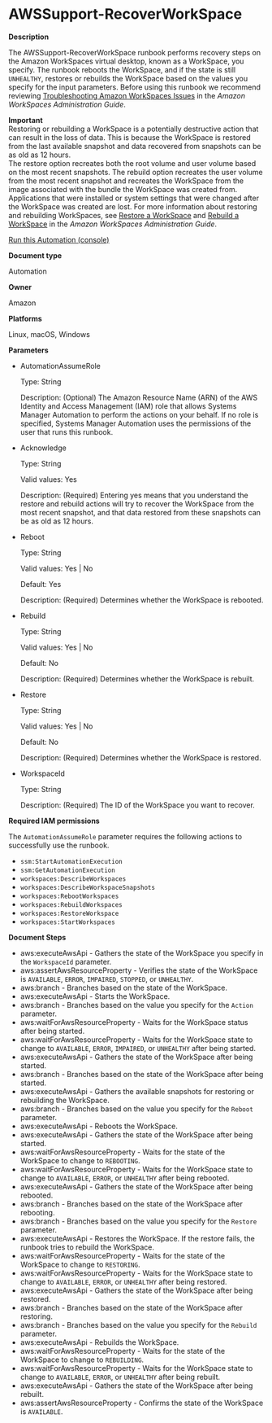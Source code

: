 # AWSSupport\-RecoverWorkSpace<a name="automation-awssupport-recover-workspace"></a>

**Description**

The AWSSupport\-RecoverWorkSpace runbook performs recovery steps on the Amazon WorkSpaces virtual desktop, known as a WorkSpace, you specify\. The runbook reboots the WorkSpace, and if the state is still `UNHEALTHY`, restores or rebuilds the WorkSpace based on the values you specify for the input parameters\. Before using this runbook we recommend reviewing [Troubleshooting Amazon WorkSpaces Issues](https://docs.aws.amazon.com/workspaces/latest/adminguide/amazon-workspaces-troubleshooting.html) in the *Amazon WorkSpaces Administration Guide*\.

**Important**  
Restoring or rebuilding a WorkSpace is a potentially destructive action that can result in the loss of data\. This is because the WorkSpace is restored from the last available snapshot and data recovered from snapshots can be as old as 12 hours\.  
The restore option recreates both the root volume and user volume based on the most recent snapshots\. The rebuild option recreates the user volume from the most recent snapshot and recreates the WorkSpace from the image associated with the bundle the WorkSpace was created from\. Applications that were installed or system settings that were changed after the WorkSpace was created are lost\. For more information about restoring and rebuilding WorkSpaces, see [Restore a WorkSpace](https://docs.aws.amazon.com/workspaces/latest/adminguide/restore-workspace.html) and [Rebuild a WorkSpace](https://docs.aws.amazon.com/workspaces/latest/adminguide/rebuild-workspace.html) in the *Amazon WorkSpaces Administration Guide*\.

[Run this Automation \(console\)](https://console.aws.amazon.com/systems-manager/automation/execute/AWSSupport-RecoverWorkSpace)

**Document type**

Automation

**Owner**

Amazon

**Platforms**

Linux, macOS, Windows

**Parameters**
+ AutomationAssumeRole

  Type: String

  Description: \(Optional\) The Amazon Resource Name \(ARN\) of the AWS Identity and Access Management \(IAM\) role that allows Systems Manager Automation to perform the actions on your behalf\. If no role is specified, Systems Manager Automation uses the permissions of the user that runs this runbook\.
+ Acknowledge

  Type: String

  Valid values: Yes

  Description: \(Required\) Entering yes means that you understand the restore and rebuild actions will try to recover the WorkSpace from the most recent snapshot, and that data restored from these snapshots can be as old as 12 hours\.
+ Reboot

  Type: String

  Valid values: Yes \| No

  Default: Yes

  Description: \(Required\) Determines whether the WorkSpace is rebooted\.
+ Rebuild

  Type: String

  Valid values: Yes \| No

  Default: No

  Description: \(Required\) Determines whether the WorkSpace is rebuilt\.
+ Restore

  Type: String

  Valid values: Yes \| No

  Default: No

  Description: \(Required\) Determines whether the WorkSpace is restored\.
+ WorkspaceId

  Type: String

  Description: \(Required\) The ID of the WorkSpace you want to recover\.

**Required IAM permissions**

The `AutomationAssumeRole` parameter requires the following actions to successfully use the runbook\.
+ `ssm:StartAutomationExecution`
+ `ssm:GetAutomationExecution`
+ `workspaces:DescribeWorkspaces`
+ `workspaces:DescribeWorkspaceSnapshots`
+ `workspaces:RebootWorkspaces`
+ `workspaces:RebuildWorkspaces`
+ `workspaces:RestoreWorkspace`
+ `workspaces:StartWorkspaces`

**Document Steps**
+ aws:executeAwsApi \- Gathers the state of the WorkSpace you specify in the `WorkspaceId` parameter\.
+ aws:assertAwsResourceProperty \- Verifies the state of the WorkSpace is `AVAILABLE`, `ERROR`, `IMPAIRED`, `STOPPED`, or `UNHEALTHY`\.
+ aws:branch \- Branches based on the state of the WorkSpace\.
+ aws:executeAwsApi \- Starts the WorkSpace\.
+ aws:branch \- Branches based on the value you specify for the `Action` parameter\.
+ aws:waitForAwsResourceProperty \- Waits for the WorkSpace status after being started\.
+ aws:waitForAwsResourceProperty \- Waits for the WorkSpace state to change to `AVAILABLE`, `ERROR`, `IMPAIRED`, or `UNHEALTHY` after being started\.
+ aws:executeAwsApi \- Gathers the state of the WorkSpace after being started\.
+ aws:branch \- Branches based on the state of the WorkSpace after being started\.
+ aws:executeAwsApi \- Gathers the available snapshots for restoring or rebuilding the WorkSpace\.
+ aws:branch \- Branches based on the value you specify for the `Reboot` parameter\.
+ aws:executeAwsApi \- Reboots the WorkSpace\.
+ aws:executeAwsApi \- Gathers the state of the WorkSpace after being started\.
+ aws:waitForAwsResourceProperty \- Waits for the state of the WorkSpace to change to `REBOOTING`\.
+ aws:waitForAwsResourceProperty \- Waits for the WorkSpace state to change to `AVAILABLE`, `ERROR`, or `UNHEALTHY` after being rebooted\.
+ aws:executeAwsApi \- Gathers the state of the WorkSpace after being rebooted\.
+ aws:branch \- Branches based on the state of the WorkSpace after rebooting\.
+ aws:branch \- Branches based on the value you specify for the `Restore` parameter\.
+ aws:executeAwsApi \- Restores the WorkSpace\. If the restore fails, the runbook tries to rebuild the WorkSpace\.
+ aws:waitForAwsResourceProperty \- Waits for the state of the WorkSpace to change to `RESTORING`\.
+ aws:waitForAwsResourceProperty \- Waits for the WorkSpace state to change to `AVAILABLE`, `ERROR`, or `UNHEALTHY` after being restored\.
+ aws:executeAwsApi \- Gathers the state of the WorkSpace after being restored\.
+ aws:branch \- Branches based on the state of the WorkSpace after restoring\.
+ aws:branch \- Branches based on the value you specify for the `Rebuild` parameter\.
+ aws:executeAwsApi \- Rebuilds the WorkSpace\.
+ aws:waitForAwsResourceProperty \- Waits for the state of the WorkSpace to change to `REBUILDING`\.
+ aws:waitForAwsResourceProperty \- Waits for the WorkSpace state to change to `AVAILABLE`, `ERROR`, or `UNHEALTHY` after being rebuilt\.
+ aws:executeAwsApi \- Gathers the state of the WorkSpace after being rebuilt\.
+ aws:assertAwsResourceProperty \- Confirms the state of the WorkSpace is `AVAILABLE`\.